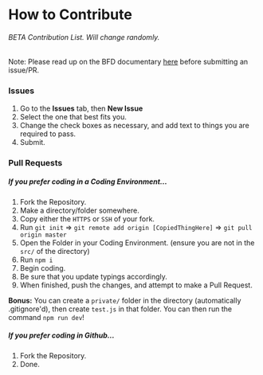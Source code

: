 # How to Contribute

###### BETA Contribution List. Will change randomly.

Note: Please read up on the BFD documentary [here](https://docs.botsfordiscord.com) before submitting an issue/PR.

### Issues

1. Go to the **Issues** tab, then **New Issue**
2. Select the one that best fits you.
3. Change the check boxes as necessary, and add text to things you are required to pass.
4. Submit.

### Pull Requests

##### If you prefer coding in a Coding Environment...

1. Fork the Repository.
2. Make a directory/folder somewhere.
3. Copy either the `HTTPS` or `SSH` of your fork.
4. Run `git init` => `git remote add origin [CopiedThingHere]` => `git pull origin master`
5. Open the Folder in your Coding Environment. (ensure you are not in the `src/` of the directory)
6. Run `npm i`
7. Begin coding.
8. Be sure that you update typings accordingly.
9. When finished, push the changes, and attempt to make a Pull Request.

**Bonus:** You can create a `private/` folder in the directory (automatically .gitignore'd), then create `test.js` in that folder. You can then run the command `npm run dev`!

##### If you prefer coding in Github...

1. Fork the Repository.
2. Done.